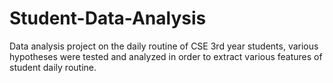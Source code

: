 # Student-Data-Analysis
Data analysis project on the daily routine of CSE 3rd year students, various hypotheses were tested and analyzed in order to extract various features of student daily routine.

